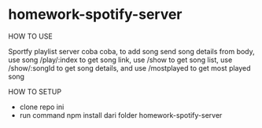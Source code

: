 # homework-spotify-server

HOW TO USE


Sportfy playlist server coba coba, to add song send song details from body, 
use song /play/:index to get song link, use /show to get song list, use /show/:songId to get song details, 
and use /mostplayed to get most played song

HOW TO SETUP

- clone repo ini
- run command npm install dari folder homework-spotify-server


